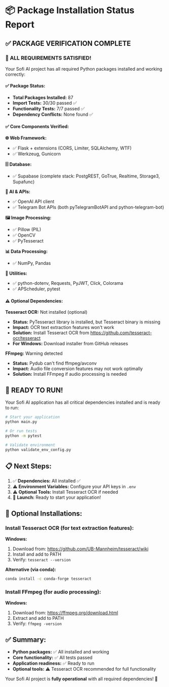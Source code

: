 # 📦 Package Installation Status Report

## ✅ **PACKAGE VERIFICATION COMPLETE**

### 🎉 **ALL REQUIREMENTS SATISFIED!**

Your Sofi AI project has all required Python packages installed and working correctly:

#### ✅ **Package Status:**
- **Total Packages Installed:** 87
- **Import Tests:** 30/30 passed ✅
- **Functionality Tests:** 7/7 passed ✅
- **Dependency Conflicts:** None found ✅

#### ✅ **Core Components Verified:**

**🌐 Web Framework:**
- ✅ Flask + extensions (CORS, Limiter, SQLAlchemy, WTF)
- ✅ Werkzeug, Gunicorn

**🗄️ Database:**
- ✅ Supabase (complete stack: PostgREST, GoTrue, Realtime, Storage3, Supafunc)

**🤖 AI & APIs:**
- ✅ OpenAI API client
- ✅ Telegram Bot APIs (both pyTelegramBotAPI and python-telegram-bot)

**🖼️ Image Processing:**
- ✅ Pillow (PIL)
- ✅ OpenCV
- ✅ PyTesseract

**📊 Data Processing:**
- ✅ NumPy, Pandas

**🔧 Utilities:**
- ✅ python-dotenv, Requests, PyJWT, Click, Colorama
- ✅ APScheduler, pytest

#### ⚠️ **Optional Dependencies:**

**Tesseract OCR:** Not installed (optional)
- **Status:** PyTesseract library is installed, but Tesseract binary is missing
- **Impact:** OCR text extraction features won't work
- **Solution:** Install Tesseract OCR from https://github.com/tesseract-ocr/tesseract
- **For Windows:** Download installer from GitHub releases

**FFmpeg:** Warning detected
- **Status:** Pydub can't find ffmpeg/avconv
- **Impact:** Audio file conversion features may not work optimally
- **Solution:** Install FFmpeg if audio processing is needed

## 🚀 **READY TO RUN!**

Your Sofi AI application has all critical dependencies installed and is ready to run:

```bash
# Start your application
python main.py

# Or run tests
python -m pytest

# Validate environment
python validate_env_config.py
```

## 📋 **Next Steps:**

1. ✅ **Dependencies:** All installed ✅
2. ⚠️ **Environment Variables:** Configure your API keys in `.env`
3. ⚠️ **Optional Tools:** Install Tesseract OCR if needed
4. 🚀 **Launch:** Ready to start your application!

## 🔧 **Optional Installations:**

### Install Tesseract OCR (for text extraction features):
**Windows:**
1. Download from: https://github.com/UB-Mannheim/tesseract/wiki
2. Install and add to PATH
3. Verify: `tesseract --version`

**Alternative (via conda):**
```bash
conda install -c conda-forge tesseract
```

### Install FFmpeg (for audio processing):
**Windows:**
1. Download from: https://ffmpeg.org/download.html
2. Extract and add to PATH
3. Verify: `ffmpeg -version`

## ✅ **Summary:**
- **Python packages:** ✅ All installed and working
- **Core functionality:** ✅ All tests passed
- **Application readiness:** ✅ Ready to run
- **Optional tools:** ⚠️ Tesseract OCR recommended for full functionality

Your Sofi AI project is **fully operational** with all required dependencies! 🎉

